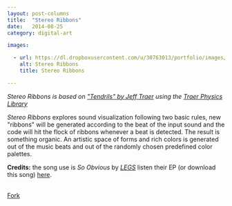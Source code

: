 ```yaml
---
layout: post-columns
title:  "Stereo Ribbons"
date:   2014-08-25
category: digital-art

images:

  - url: https://dl.dropboxusercontent.com/u/30763013/portfolio/images/digital%20art/StereoRibbons/screenshot-1.png
    alt: Stereo Ribbons
    title: Stereo Ribbons

---
```

_Stereo Ribbons is based on ["Tendrils" by Jeff Traer](http://murderandcreate.com/physics/tendrils/index.html) using the [Traer Physics Library](http://murderandcreate.com/physics/)_

_Stereo Ribbons_ explores sound visualization following two basic rules, new "ribbons" will be generated according to the beat of the input sound and the code will hit the flock of ribbons whenever a beat is detected. The result is something organic. An artistic space of forms and rich colors is generated out of the music beats and out of the randomly chosen predefined color palettes.

__Credits:__ the song use is  _So Obvious_ by [_LEGS_](http://www.feellegs.com/) listen their EP (or download this song) [here](https://soundcloud.com/feellegs/sets/legs-ep-c-2013).


<br>
<!-- Place this tag where you want the button to render. -->
<a class="github-button" href="https://github.com/alejandrogarciasalas/stereoRibbons" data-icon="octicon-repo-forked" data-style="mega" aria-label="Fork alejandrogarciasalas/stereoRibbons on GitHub">Fork</a>